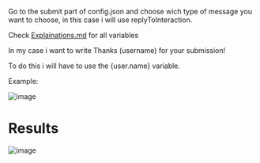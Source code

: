 Go to the submit part of config.json and choose wich type of message you want to choose, in this case i will use replyToInteraction.

Check [Explainations.md](https://github.com/PlayboyPrime/ModalMod/blob/main/Explanations.md) for all variables

In my case i want to write Thanks (username) for your submission!

To do this i will have to use the {user.name} variable.

Example:

![image](https://user-images.githubusercontent.com/55946112/163072576-e47ebdbe-ed8b-4753-b605-e90374b52200.png)


# Results

![image](https://user-images.githubusercontent.com/55946112/162887367-a6a60b8c-7d76-4c74-8f01-f03e35c82045.png)
